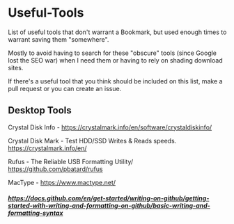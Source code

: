 # Useful-Tools
List of useful tools that don't warrant a Bookmark, but used enough times to warrant saving them "somewhere".  

Mostly to avoid having to search for these "obscure" tools (since Google lost the SEO war) when I need them or having to rely on shading download sites.

If there's a useful tool that you think should be included on this list, make a pull request or you can create an issue.


## Desktop Tools
Crystal Disk Info - https://crystalmark.info/en/software/crystaldiskinfo/

Crystal Disk Mark - Test HDD/SSD Writes & Reads speeds. https://crystalmark.info/en/

Rufus - The Reliable USB Formatting Utility/ https://github.com/pbatard/rufus

MacType - https://www.mactype.net/


##### https://docs.github.com/en/get-started/writing-on-github/getting-started-with-writing-and-formatting-on-github/basic-writing-and-formatting-syntax
